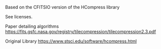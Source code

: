 Based on the CFITSIO version of the HCompress library

See licenses.

Paper detailing algorithms
https://fits.gsfc.nasa.gov/registry/tilecompression/tilecompression2.3.pdf


Original Library
https://www.stsci.edu/software/hcompress.html

